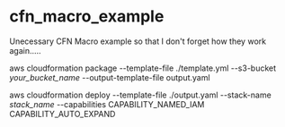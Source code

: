 # cfn_macro_example
Unecessary CFN Macro example so that I don't forget how they work again.....

aws cloudformation package --template-file ./template.yml --s3-bucket *your_bucket_name* --output-template-file output.yaml

aws cloudformation deploy --template-file ./output.yaml --stack-name *stack_name* --capabilities CAPABILITY_NAMED_IAM CAPABILITY_AUTO_EXPAND